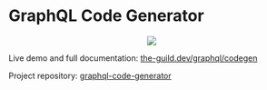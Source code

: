 # GraphQL Code Generator

<p align="center">
    <img src="https://github.com/dotansimha/graphql-code-generator/blob/master/logo.png?raw=true" />
</p>

Live demo and full documentation: [the-guild.dev/graphql/codegen](https://the-guild.dev/graphql/codegen)

Project repository: [graphql-code-generator](https://github.com/dotansimha/graphql-code-generator)
